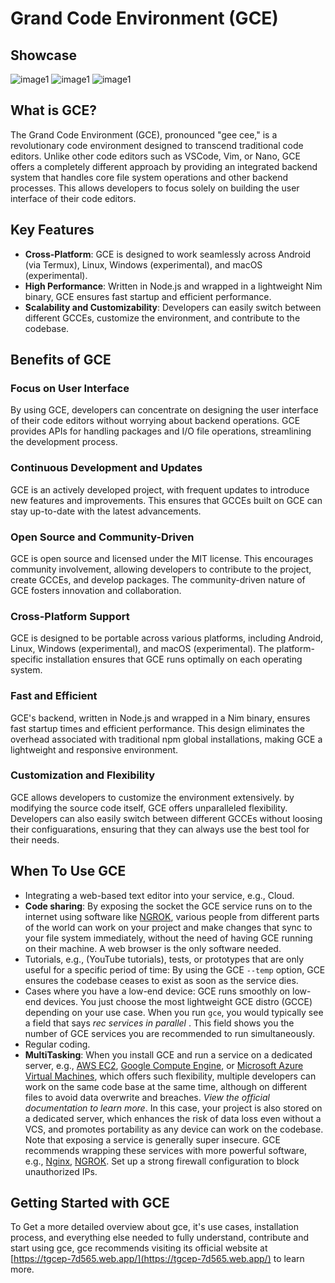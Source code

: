 
# Grand Code Environment (GCE)

## Showcase

![image1](https://tgcep-7d565.web.app/showcase/gce-desktop1.png)
![image1](https://tgcep-7d565.web.app/showcase/gce-desktop2.png)
![image1](https://tgcep-7d565.web.app/showcase/gce-desktop3.png)

## What is GCE?

The Grand Code Environment (GCE), pronounced "gee cee," is a revolutionary code
environment designed to transcend traditional code editors. Unlike other code editors such
as VSCode, Vim, or Nano, GCE offers a completely different approach by providing an
integrated backend system that handles core file system operations and other backend
processes. This allows developers to focus solely on building the user interface of their
code editors.

## Key Features

- **Cross-Platform**: GCE is designed to work seamlessly across Android (via Termux), Linux,
  Windows (experimental), and macOS (experimental).
- **High Performance**: Written in Node.js and wrapped in a lightweight Nim binary, GCE
  ensures fast startup and efficient performance.
- **Scalability and Customizability**: Developers can easily switch between different GCCEs,
  customize the environment, and contribute to the codebase.

## Benefits of GCE

### Focus on User Interface

By using GCE, developers can concentrate on designing the user interface of their code
editors without worrying about backend operations. GCE provides APIs for handling packages
and I/O file operations, streamlining the development process.

### Continuous Development and Updates

GCE is an actively developed project, with frequent updates to introduce new features and
improvements. This ensures that GCCEs built on GCE can stay up-to-date with the latest
advancements.

### Open Source and Community-Driven

GCE is open source and licensed under the MIT license. This encourages community
involvement, allowing developers to contribute to the project, create GCCEs, and develop
packages. The community-driven nature of GCE fosters innovation and collaboration.

### Cross-Platform Support

GCE is designed to be portable across various platforms, including Android, Linux,
Windows (experimental), and macOS (experimental). The platform-specific installation 
ensures that GCE runs optimally on each operating system.

### Fast and Efficient

GCE's backend, written in Node.js and wrapped in a Nim binary, ensures fast startup times
and efficient performance. This design eliminates the overhead associated with traditional
npm global installations, making GCE a lightweight and responsive environment.

### Customization and Flexibility

GCE allows developers to customize the environment extensively. by modifying the source 
code itself, GCE offers unparalleled flexibility.
Developers can also easily switch between different GCCEs without loosing their configuarations, 
ensuring that they can always use the best tool for their needs.

## When To Use GCE 

- Integrating a web-based text editor into your service, e.g., Cloud.
- **Code sharing**: By exposing the socket the GCE service runs on to the internet using 
  software like [NGROK](https://ngrok.com), various people from different parts of the 
  world can work on your project and make changes that sync to your file system 
  immediately, without the need of having GCE running on their machine. 
  A web browser is the only software needed.
- Tutorials, e.g., (YouTube tutorials), tests, or prototypes that are only useful for a 
  specific period of time: By using the GCE `--temp` option, GCE ensures the codebase 
  ceases to exist as soon as the service dies.
- Cases where you have a low-end device: GCE runs smoothly on low-end devices. 
  You just choose the most lightweight GCE distro (GCCE) depending on your use case. 
  When you run `gce`, you would typically see a field that says 
  _rec services in parallel <value>_. This field shows you the number of GCE services you are recommended to run simultaneously.
- Regular coding.
- **MultiTasking**: When you install GCE and run a service on a dedicated server, e.g., [AWS EC2](https://aws.amazon.com/ec2/), [Google Compute Engine](https://cloud.google.com/compute), or [Microsoft Azure Virtual Machines](https://azure.microsoft.com/en-us/services/virtual-machines/), which offers such flexibility, multiple developers can work on the same code base at the same time, although on different files to avoid data overwrite and breaches. _View the official documentation to learn more_. In this case, your project is also stored on a dedicated server, which enhances the risk of data loss even without a VCS, and promotes portability as any device can work on the codebase. Note that exposing a service is generally super insecure. GCE recommends wrapping these services with more powerful software, e.g., [Nginx](https://www.nginx.com/), [NGROK](https://ngrok.com). Set up a strong firewall configuration to block unauthorized IPs.

## Getting Started with GCE

To Get a more detailed overview about gce, it's use cases, installation process, and
everything else needed to fully understand, contribute and start using gce, gce recommends
visiting its official website at
[https://tgcep-7d565.web.app/](https://tgcep-7d565.web.app/) to learn more.
